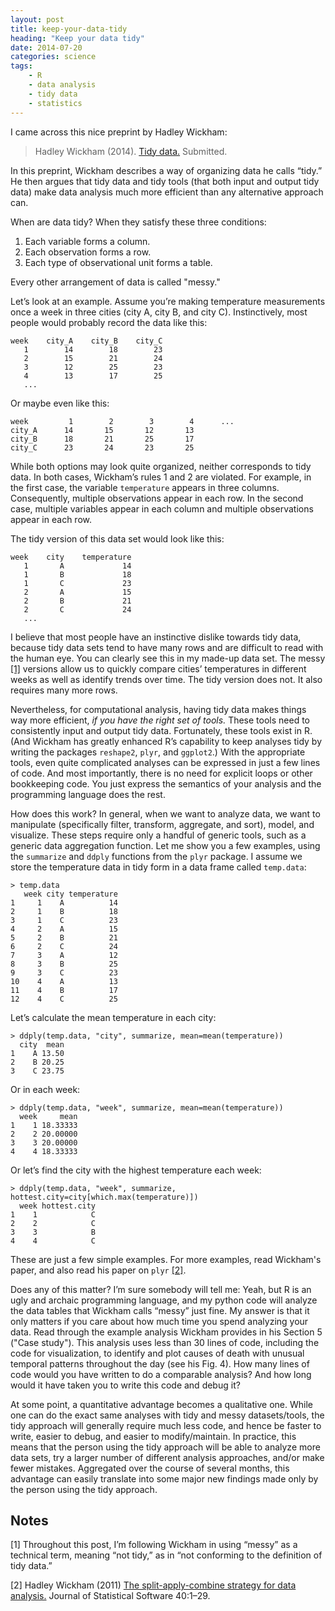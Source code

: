 ```yaml
---
layout: post
title: keep-your-data-tidy
heading: "Keep your data tidy"
date: 2014-07-20
categories: science
tags:
    - R
    - data analysis
    - tidy data
    - statistics
---
```

I came across this nice preprint by Hadley Wickham:

> Hadley Wickham (2014). [Tidy data.](http://vita.had.co.nz/papers/tidy-data.pdf) Submitted.

In this preprint, Wickham describes a way of organizing data he calls “tidy.” He then argues that tidy data and tidy tools (that both input and output tidy data) make data analysis much more efficient than any alternative approach can.

<!--more-->

When are data tidy? When they satisfy these three conditions:

1. Each variable forms a column.
2. Each observation forms a row.
3. Each type of observational unit forms a table.

Every other arrangement of data is called "messy."

Let’s look at an example. Assume you’re making temperature measurements once a week in three cities (city A, city B, and city C). Instinctively, most people would probably record the data like this:

    week    city_A    city_B    city_C
       1        14        18        23
       2        15        21        24
       3        12        25        23
       4        13        17        25
       ...

Or maybe even like this:

    week         1        2        3        4      ...
    city_A      14       15       12       13
    city_B      18       21       25       17
    city_C      23       24       23       25
    
While both options may look quite organized, neither corresponds to tidy data. In both cases, Wickham’s rules 1 and 2 are violated. For example, in the first case, the variable `temperature` appears in three columns.  Consequently, multiple observations appear in each row. In the second case, multiple variables appear in each column and multiple observations appear in each row.

The tidy version of this data set would look like this:

    week    city    temperature
       1       A             14
       1       B             18
       1       C             23
       2       A             15
       2       B             21
       2       C             24
       ...
       
I believe that most people have an instinctive dislike towards tidy data, because tidy data sets tend to have many rows and are difficult to read with the human eye. You can clearly see this in my made-up data set. The messy [[1]](#note1) versions allow us to quickly compare cities’ temperatures in different weeks as well as identify trends over time. The tidy version does not. It also requires many more rows.

Nevertheless, for computational analysis, having tidy data makes things way more efficient, *if you have the right set of tools.* These tools need to consistently input and output tidy data. Fortunately, these tools exist in R. (And Wickham has greatly enhanced R’s capability to keep analyses tidy by writing the packages `reshape2`, `plyr`, and `ggplot2`.) With the appropriate tools, even quite complicated analyses can be expressed in just a few lines of code. And most importantly, there is no need for explicit loops or other bookkeeping code. You just express the semantics of your analysis and the programming language does the rest.

How does this work? In general, when we want to analyze data, we want to manipulate (specifically filter, transform, aggregate, and sort), model, and visualize. These steps require only a handful of generic tools, such as a generic data aggregation function. Let me show you a few examples, using the `summarize` and `ddply` functions from the `plyr` package. I assume we store the temperature data in tidy form in a data frame called `temp.data`:

    > temp.data
       week city temperature
    1     1    A          14
    2     1    B          18
    3     1    C          23
    4     2    A          15
    5     2    B          21
    6     2    C          24
    7     3    A          12
    8     3    B          25
    9     3    C          23
    10    4    A          13
    11    4    B          17
    12    4    C          25


Let’s calculate the mean temperature in each city:

    > ddply(temp.data, "city", summarize, mean=mean(temperature))
      city  mean
    1    A 13.50
    2    B 20.25
    3    C 23.75

Or in each week:

    > ddply(temp.data, "week", summarize, mean=mean(temperature))
      week     mean
    1    1 18.33333
    2    2 20.00000
    3    3 20.00000
    4    4 18.33333

Or let’s find the city with the highest temperature each week:

    > ddply(temp.data, "week", summarize, hottest.city=city[which.max(temperature)])
      week hottest.city
    1    1            C
    2    2            C
    3    3            B
    4    4            C

These are just a few simple examples. For more examples, read Wickham's paper, and also read his paper on `plyr` [[2]](#note2).

Does any of this matter? I’m sure somebody will tell me: Yeah, but R is an ugly and archaic programming language, and my python code will analyze the data tables that Wickham calls “messy” just fine. My answer is that it only matters if you care about how much time you spend analyzing your data. Read through the example analysis Wickham provides in his Section 5 ("Case study"). This analysis uses less than 30 lines of code, including the code for visualization, to identify and plot causes of death with unusual temporal patterns throughout the day (see his Fig. 4). How many lines of code would you have written to do a comparable analysis? And how long would it have taken you to write this code and debug it?

At some point, a quantitative advantage becomes a qualitative one. While one can do the exact same analyses with tidy and messy datasets/tools, the tidy approach will generally require much less code, and hence be faster to write, easier to debug, and easier to modify/maintain. In practice, this means that the person using the tidy approach will be able to analyze more data sets, try a larger number of different analysis approaches, and/or make fewer mistakes. Aggregated over the course of several months, this advantage can easily translate into some major new findings made only by the person using the tidy approach.

## Notes
[1]<a id="note1"></a> Throughout this post, I’m following Wickham in using “messy” as a technical term, meaning “not tidy,” as in “not conforming to the definition of tidy data.” 

[2]<a id="note2"></a> Hadley Wickham (2011) [The split-apply-combine strategy for data analysis.](http://vita.had.co.nz/papers/plyr.html) Journal of Statistical Software 40:1–29.
